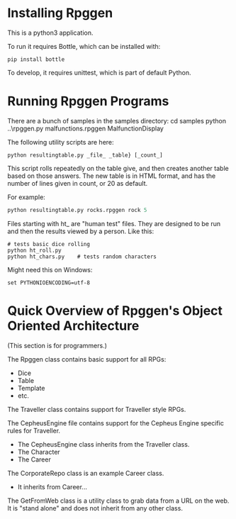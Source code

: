 
# Installing Rpggen

This is a python3 application.

To run it requires Bottle, which can be installed with:<br>
```shell
pip install bottle
```

To develop, it requires unittest, which is part of default Python.

# Running Rpggen Programs

There are a bunch of samples in the samples directory:
    cd samples
    python ..\rpggen.py malfunctions.rpggen MalfunctionDisplay

The following utility scripts are here:
```
python resultingtable.py _file_ _table} [_count_]
```

This script rolls repeatedly on the table give, and then
creates another table based on those answers.  The new table
is in HTML format, and has the number of lines given in
count, or 20 as default. 

For example:
```python
python resultingtable.py rocks.rpggen rock 5


```

Files starting with ht_ are "human test" files. They are designed to be run and then the results viewed by a person.  Like this:<br>

```shell
# tests basic dice rolling
python ht_roll.py      
python ht_chars.py    # tests random characters
```

Might need this on Windows:
```
set PYTHONIOENCODING=utf-8
```

# Quick Overview of Rpggen's Object Oriented Architecture 

(This section is for programmers.)

The Rpggen class contains basic support for all RPGs: 
* Dice
* Table
* Template
* etc.

The Traveller class contains support for Traveller style RPGs.

The CepheusEngine file contains support for the Cepheus Engine specific rules for Traveller.
* The CepheusEngine class inherits from the Traveller class.
* The Character
* The Career

The CorporateRepo class is an example Career class.
* It inherits from Career...

The GetFromWeb class is a utility class to grab data from a URL on the web.  It is "stand alone" and does not inherit from any other class.